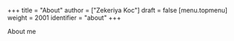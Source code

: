 +++
title = "About"
author = ["Zekeriya Koc"]
draft = false
[menu.topmenu]
  weight = 2001
  identifier = "about"
+++

About me
